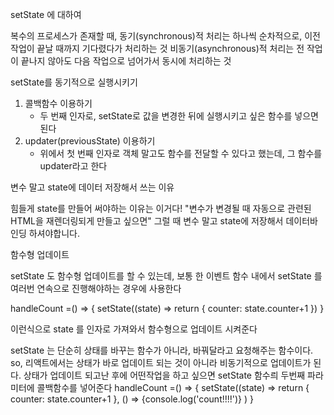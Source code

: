 setState 에 대하여

복수의 프로세스가 존재할 때,
동기(synchronous)적 처리는 하나씩 순차적으로, 이전 작업이 끝날 때까지 기다렸다가 처리하는 것
비동기(asynchronous)적 처리는 전 작업이 끝나지 않아도 다음 작업으로 넘어가서 동시에 처리하는 것

setState를 동기적으로 실행시키기

1. 콜백함수 이용하기
   - 두 번째 인자로, setState로 값을 변경한 뒤에 실행시키고 싶은 함수를 넣으면 된다
2. updater(previousState) 이용하기
   - 위에서 첫 번째 인자로 객체 말고도 함수를 전달할 수 있다고 했는데, 그 함수를 updater라고 한다

변수 말고 state에 데이터 저장해서 쓰는 이유

힘들게 state를 만들어 써야하는 이유는 이거다!
"변수가 변경될 때 자동으로 관련된 HTML을 재렌더링되게 만들고 싶으면"
그럴 때 변수 말고 state에 저장해서 데이터바인딩 하셔야합니다.

함수형 업데이트

setState 도 함수형 업데이트를 할 수 있는데, 보통 한 이벤트 함수 내에서
setState 를 여러번 연속으로 진행해야하는 경우에 사용한다

handleCount =() => {
setState((state) => return {
counter: state.counter+1
})
}

이런식으로 state 를 인자로 가져와서 함수형으로 업데이트 시켜준다

setState 는 단순히 상태를 바꾸는 함수가 아니라, 바꿔달라고 요청해주는 함수이다.
so, 리액트에서는 상태가 바로 업데이트 되는 것이 아니라 비동기적으로 업데이트가 된다.
상태가 업데이트 되고난 후에 어떤작업을 하고 싶으면 setState 함수릐 두번째 파라미터에 콜백함수를 넣어준다
handleCount =() => {
setState((state) => return {
counter: state.counter+1
},
() => {console.log('count!!!!')}
)
}
